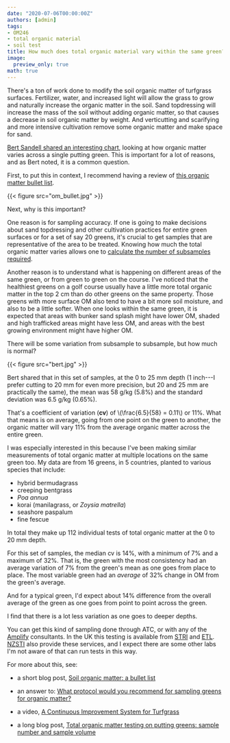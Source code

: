 ```yaml
---
date: "2020-07-06T00:00:00Z"
authors: [admin]
tags:
- OM246
- total organic material
- soil test
title: How much does total organic material vary within the same green?
image: 
  preview_only: true
math: true
---
```


There's a ton of work done to modify the soil organic matter of turfgrass surfaces. Fertilizer, water, and increased light will allow the grass to grow and naturally increase the organic matter in the soil. Sand topdressing will increase the mass of the soil without adding organic matter, so that causes a decrease in soil organic matter by weight. And verticutting and scarifying and more intensive cultivation remove some organic matter and make space for sand.

[Bert Sandell shared an interesting chart](https://twitter.com/BertSandell/status/1279330051180441601?s=20), looking at how organic matter varies across a single putting green. This is important for a lot of reasons, and as Bert noted, it is a common question.

First, to put this in context, I recommend having a review of [this organic matter bullet list](/post/soil-organic-matter-bullet-list/).

{{< figure src="om_bullet.jpg" >}}

Next, why is this important? 

One reason is for sampling accuracy. If one is going to make decisions about sand topdressing and other cultivation practices for entire green surfaces or for a set of say 20 greens, it's crucial to get samples that are representative of the area to be treated. Knowing how much the total organic matter varies allows one to [calculate the number of subsamples required](/post/total-organic-matter-testing-sample-size/).

Another reason is to understand what is happening on different areas of the same green, or from green to green on the course. I've noticed that the healthiest greens on a golf course usually have a little more total organic matter in the top 2 cm than do other greens on the same property. Those greens with more surface OM also tend to have a bit more soil moisture, and also to be a little softer. When one looks within the same green, it is expected that areas with bunker sand splash might have lower OM, shaded and high trafficked areas might have less OM, and areas with the best growing environment might have higher OM.

There will be some variation from subsample to subsample, but how much is normal? 

{{< figure src="bert.jpg" >}}

Bert shared that in this set of samples, at the 0 to 25 mm depth (1 inch---I prefer cutting to 20 mm for even more precision, but 20 and 25 mm are practically the same), the mean was 58 g/kg (5.8%) and the standard deviation was 6.5 g/kg (0.65%). 

That's a coefficient of variation (**cv**) of \\(\frac{6.5}{58} = 0.11\\) or 11%. What that means is on average, going from one point on the green to another, the organic matter will vary 11% from the average organic matter across the entire green.

I was especially interested in this because I've been making similar measurements of total organic matter at multiple locations on the same green too. My data are from 16 greens, in 5 countries, planted to various species that include:

* hybrid bermudagrass
* creeping bentgrass
* *Poa annua*
* korai (manilagrass, or *Zoysia matrella*)
* seashore paspalum
* fine fescue

In total they make up 112 individual tests of total organic matter at the 0 to 20 mm depth.

For this set of samples, the median cv is 14%, with a minimum of 7% and a maximum of 32%. That is, the green with the most consistency had an average variation of 7% from the green's mean as one goes from place to place. The most variable green had an *average* of 32% change in OM from the green's average.

And for a typical green, I'd expect about 14% difference from the overall average of the green as one goes from point to point across the green.

I find that there is a lot less variation as one goes to deeper depths. 

You can get this kind of sampling done through ATC, or with any of the [Amplify](https://www.amplifytogether.com/) consultants. In the UK this testing is available from [STRI](https://strigroup.com/) and [ETL](https://www.etl-ltd.com/european-turfgrass-laboratories/sports-turf-material-testing/organic-matter-testing-part-one/). [NZSTI](https://www.nzsti.org.nz/) also provide these services, and I expect there are some other labs I'm not aware of that can run tests in this way.

For more about this, see:

* a short blog post, [Soil organic matter: a bullet list](/post/soil-organic-matter-bullet-list/)

* an answer to: [What protocol would you recommend for sampling greens for organic matter?](/post/putting-green-organic-matter-by-depth/)

* a video, [A Continuous Improvement System for Turfgrass](https://youtu.be/3fAk32YYZ3Q)

* a long blog post, [Total organic matter testing on putting greens: sample number and sample volume](/post/total-organic-matter-testing-sample-size/)



 

